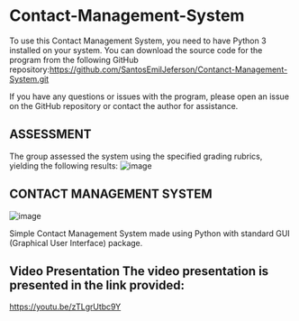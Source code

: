 # Contact-Management-System
To use this Contact Management System, you need to have Python 3 installed on your system.
You can download the source code for the program from the following GitHub repository:https://github.com/SantosEmilJeferson/Contanct-Management-System.git

If you have any questions or issues with the program, please open an issue on the GitHub repository or contact the author for assistance.
## ASSESSMENT 

The group assessed the system using the specified grading rubrics, yielding the following results:
![image](https://user-images.githubusercontent.com/119147087/207056273-4d18778e-ce9a-4f9b-a505-f0d8b1555734.png)

## CONTACT MANAGEMENT SYSTEM
![image](https://user-images.githubusercontent.com/119147087/207072386-67ad7d9a-4926-47b1-afab-ff3cbf21c012.png)

Simple Contact Management System made using Python with standard GUI (Graphical User Interface) package.




## Video Presentation The video presentation is presented in the link provided:

https://youtu.be/zTLgrUtbc9Y


